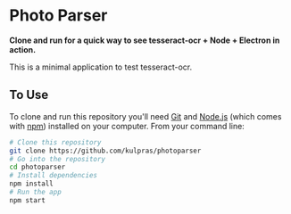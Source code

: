 # Photo Parser

**Clone and run for a quick way to see tesseract-ocr + Node + Electron in action.**

This is a minimal application to test tesseract-ocr.

## To Use

To clone and run this repository you'll need [Git](https://git-scm.com) and [Node.js](https://nodejs.org/en/download/) (which comes with [npm](http://npmjs.com)) installed on your computer. From your command line:

```bash
# Clone this repository
git clone https://github.com/kulpras/photoparser
# Go into the repository
cd photoparser
# Install dependencies
npm install
# Run the app
npm start
```
